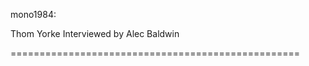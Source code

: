 <!--
id: 47006596422
link: http://tumblr.atmos.org/post/47006596422/mono1984-thom-yorke-interviewed-by-alec-baldwin
slug: mono1984-thom-yorke-interviewed-by-alec-baldwin
date: Tue Apr 02 2013 23:31:17 GMT-0700 (PDT)
publish: 2013-04-02
tags: 
title: mono1984:

Thom Yorke Interviewed by Alec Baldwin

-->


mono1984:

Thom Yorke Interviewed by Alec Baldwin

==================================================



